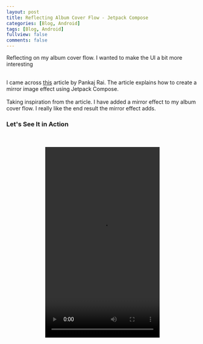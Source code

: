 ```yaml
---
layout: post
title: Reflecting Album Cover Flow - Jetpack Compose
categories: [Blog, Android]
tags: [Blog, Android]
fullview: false
comments: false
---
```

Reflecting on my album cover flow. I wanted to make the UI a bit more interesting<br>
<br>

I came across <a href="https://proandroiddev.com/mirror-effect-with-jetpack-compose-78db11b5c30b" target="_blank">this</a> article by Pankaj Rai. The article explains how to create a mirror image effect using Jetpack Compose. 
<br>
<br>
Taking inspiration from the article. I have added a mirror effect to my album cover flow. I really like the end result the mirror effect adds.
<br>
<h3>Let's See It in Action</h3> 
<br>
<br>
<video style="display:block; margin: 0 auto;" controls="controls" autoplay = "autoplay" loop="loop" width="300" height="500">
  <source src="/assets/media/ac2.mp4" type="video/mp4">
Your browser does not support the video tag.
</video>